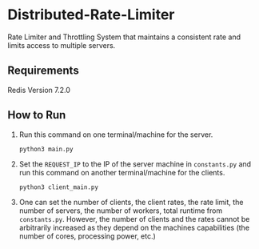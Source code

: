 # Distributed-Rate-Limiter
Rate Limiter and Throttling System that maintains a consistent rate and limits access to multiple servers.

## Requirements
Redis Version 7.2.0

## How to Run

1. Run this command on one terminal/machine for the server.

    ```
    python3 main.py
    ```

2. Set the `REQUEST_IP` to the IP of the server machine in `constants.py` and run this command on another terminal/machine for the clients.

    ```
    python3 client_main.py
    ```

3. One can set the number of clients, the client rates, the rate limit, the number of servers, the number of workers, total runtime from `constants.py`. However, the number of clients and the rates cannot be arbitrarily increased as they depend on the machines capabilities (the number of cores, processing power, etc.)
